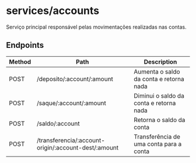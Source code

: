 # services/accounts

Serviço principal responsável pelas movimentações realizadas nas contas.

## Endpoints

| Method | Path                                                 | Description                             |
| ------ | ---------------------------------------------------- | --------------------------------------- |
| POST   | /deposito/:account/:amount                           | Aumenta o saldo da conta e retorna nada |
| POST   | /saque/:account/:amount                              | Diminui o saldo da conta e retorna nada |
| POST   | /saldo/:account                                      | Retorna o saldo da conta                |
| POST   | /transferencia/:account-origin/:account-dest/:amount | Transferência de uma conta para a conta |
